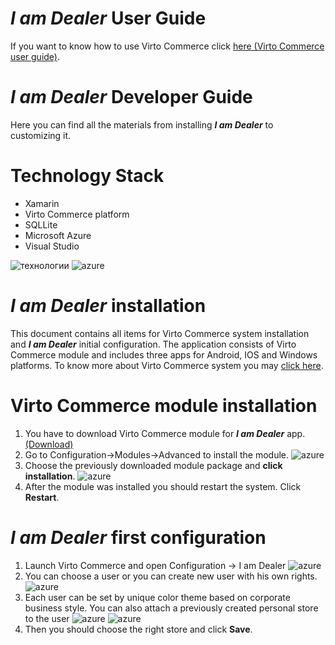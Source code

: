 # *I am Dealer* User Guide

If you want to know how to use Virto Commerce click [here (Virto Commerce user guide)](https://virtocommerce.com/docs/vc2userguide).

# *I am Dealer* Developer Guide

Here you can find all the materials from 
installing ***I am Dealer*** to customizing it. 

# Technology Stack
- Xamarin
- Virto Commerce platform
- SQLLite
- Microsoft Azure
- Visual Studio

![технологии](http://www.imageup.ru/img168/2695013/e5o7xbv9gpg.jpg)
![azure](http://vamsystems.com/Images/ContentImages/2015/1/windows-azure-cloud.png)

# *I am Dealer* installation

This document contains all items for Virto Commerce system installation and ***I am Dealer*** initial configuration.
The application consists of Virto Commerce module and includes three apps for Android, IOS and Windows platforms.
To know more about Virto Commerce system you may [click here](https://virtocommerce.com/docs).

# Virto Commerce module installation

1. You have to download Virto Commerce module for ***I am Dealer*** app. [(Download)](https://github.com/VirtoCommerce)
2. Go to Configuration→Modules→Advanced to install the module.
![azure](https://pp.userapi.com/c639419/v639419978/f2f7/npjw6kwLBbg.jpg)
3. Choose the previously downloaded module package and **click installation**.
![azure](https://pp.userapi.com/c639419/v639419978/f2ff/-5KydLjUF3k.jpg)
4. After the module was installed you should restart the system. Click **Restart**.

# *I am Dealer* first configuration 

1. Launch Virto Commerce and open Configuration → I am Dealer
![azure](https://pp.userapi.com/c639419/v639419978/f307/k3Y_RMozp34.jpg)
2. You can choose a user or you can create new user with his own rights.
![azure](https://pp.userapi.com/c639419/v639419978/f30e/Mn5gYTZ3wl8.jpg)
3. Each user can be set by unique color theme based on corporate business style. You can
also attach a previously created personal store to the user
![azure](https://pp.userapi.com/c639419/v639419978/f316/qSxtAY8O87o.jpg)
![azure](https://pp.userapi.com/c639419/v639419978/f320/QPTRifM9Ye0.jpg)
4. Then you should choose the right store and click **Save**.
